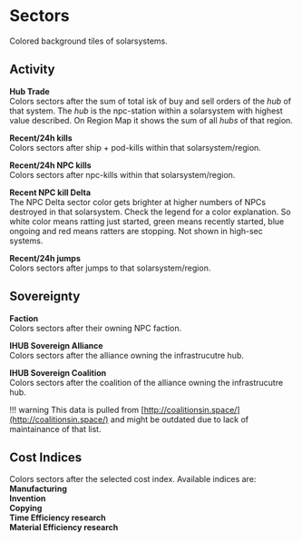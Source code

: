 # Sectors
Colored background tiles of solarsystems.

## Activity
**Hub Trade**<br>
Colors sectors after the sum of total isk of buy and sell orders of the *hub* of that system. The *hub* is the npc-station within a solarsystem with highest value described.  On Region Map it shows the sum of all *hubs* of that region.

**Recent/24h kills**<br>
Colors sectors after ship + pod-kills within that solarsystem/region. 

**Recent/24h NPC kills**<br>
Colors sectors after npc-kills within that solarsystem/region. 

**Recent NPC kill Delta**<br>
The NPC Delta sector color gets brighter at higher numbers of NPCs destroyed in that solarsystem. Check the legend for a color explanation. So white color means ratting just started, green means recently started, blue ongoing and red means ratters are stopping.
Not shown in high-sec systems.

**Recent/24h jumps**<br>
Colors sectors after jumps to that solarsystem/region. 

## Sovereignty
**Faction**<br>
Colors sectors after their owning NPC faction.

**IHUB Sovereign Alliance**<br>
Colors sectors after the alliance owning the infrastrucutre hub.

**IHUB Sovereign Coalition**<br>
Colors sectors after the coalition of the alliance owning the infrastrucutre hub.

!!! warning
    This data is pulled from [http://coalitionsin.space/](http://coalitionsin.space/) and might be outdated due to lack of maintainance of that list.

## Cost Indices
Colors sectors after the selected cost index. Available indices are:<br>
**Manufacturing<br>
Invention<br>
Copying<br>
Time Efficiency research<br>
Material Efficiency research**


<!--stackedit_data:
eyJoaXN0b3J5IjpbMzE4NjAzNzY3LDE4NjU2Njc4NDAsLTYzMT
E4NDY2NywtMTgwOTc5NzI5MCwxOTI1ODM0MDU2LC04NDkzNjEz
MjcsLTEwOTQyMjY1MjgsLTEyOTg2NjQwNTksLTU2ODUzODEyOS
w3MTQxNTg3NDEsLTY4NzkzNzUwMiwxMzA3MTcxNTM2XX0=
-->